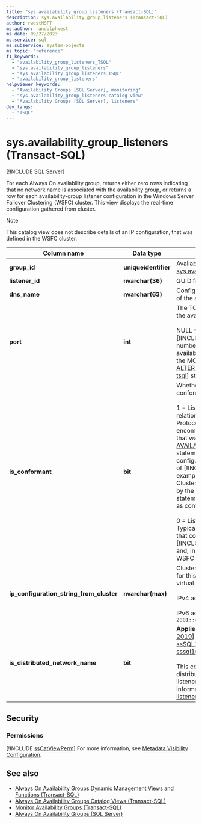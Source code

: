 ```yaml
---
title: "sys.availability_group_listeners (Transact-SQL)"
description: sys.availability_group_listeners (Transact-SQL)
author: rwestMSFT
ms.author: randolphwest
ms.date: 09/27/2023
ms.service: sql
ms.subservice: system-objects
ms.topic: "reference"
f1_keywords:
  - "availability_group_listeners_TSQL"
  - "sys.availability_group_listeners"
  - "sys.availability_group_listeners_TSQL"
  - "availability_group_listeners"
helpviewer_keywords:
  - "Availability Groups [SQL Server], monitoring"
  - "sys.availability_group_listeners catalog view"
  - "Availability Groups [SQL Server], listeners"
dev_langs:
  - "TSQL"
---
```

# sys.availability_group_listeners (Transact-SQL)

[!INCLUDE [SQL Server](../../includes/applies-to-version/sqlserver.md)]

For each Always On availability group, returns either zero rows indicating that no network name is associated with the availability group, or returns a row for each availability-group listener configuration in the Windows Server Failover Clustering (WSFC) cluster. This view displays the real-time configuration gathered from cluster.

> [!NOTE]  
> This catalog view does not describe details of an IP configuration, that was defined in the WSFC cluster.

| Column name | Data type | Description |
| --- | --- | --- |
| **group_id** | **uniqueidentifier** | Availability group ID (**group_id**) from [sys.availability_groups](../../relational-databases/system-catalog-views/sys-availability-groups-transact-sql.md). |
| **listener_id** | **nvarchar(36)** | GUID from the cluster resource ID. |
| **dns_name** | **nvarchar(63)** | Configured network name (hostname) of the availability group listener. |
| **port** | **int** | The TCP port number configured for the availability group listener.<br /><br />NULL = Listener was configured outside [!INCLUDE [ssNoVersion](../../includes/ssnoversion-md.md)] and its port number hasn't been added to the availability group. To add the port, use the MODIFY LISTENER option of the [ALTER AVAILABILITY GROUP](../../t-sql/statements/alter-availability-group-transact-sql.md)[!INCLUDE [tsql](../../includes/tsql-md.md)] statement. |
| **is_conformant** | **bit** | Whether this IP configuration is conformant, one of:<br /><br />1 = Listener is conformant. Only "OR" relations exist among its Internet Protocol (IP) addresses. *Conformant* encompasses every an IP configuration that was created by the [CREATE AVAILABILITY GROUP](../../t-sql/statements/create-availability-group-transact-sql.md)[!INCLUDE [tsql](../../includes/tsql-md.md)] statement. In addition, if an IP configuration that was created outside of [!INCLUDE [ssNoVersion](../../includes/ssnoversion-md.md)], for example by using the WSFC Failover Cluster Manager, but can be modified by the ALTER AVAILABILITY GROUP tsql statement, the IP configuration qualifies as conformant.<br /><br />0 = Listener is nonconformant. Typically, this indicates an IP address that couldn't be configured by using [!INCLUDE [ssNoVersion](../../includes/ssnoversion-md.md)] commands and, instead, was defined directly in the WSFC cluster. |
| **ip_configuration_string_from_cluster** | **nvarchar(max)** | Cluster IP configuration strings, if any, for this listener. NULL = Listener has no virtual IP addresses. For example:<br /><br />IPv4 address: `65.55.39.10`.<br /><br />IPv6 address: `2001::4898:23:1002:20f:1fff:feff:b3a3` |
| **is_distributed_network_name** | **bit** | **Applies to**: [!INCLUDE [sql-server-2019](../../includes/sssql19-md.md)] CU8 and later, [!INCLUDE [ssSQL17](../../includes/sssql17-md.md)] CU25 and later, [!INCLUDE [sssql16-md](../../includes/sssql16-md.md)] SP3 and later<br /><br />This column indicates the listener is a distributed network name (DNN) listener if value set to 1. For more information, see [Configure a DNN listener for an availability group](/azure/azure-sql/virtual-machines/windows/availability-group-distributed-network-name-dnn-listener-configure) |

## Security

### Permissions

[!INCLUDE [ssCatViewPerm](../../includes/sscatviewperm-md.md)] For more information, see [Metadata Visibility Configuration](../../relational-databases/security/metadata-visibility-configuration.md).

## See also

- [Always On Availability Groups Dynamic Management Views and Functions (Transact-SQL)](../../relational-databases/system-dynamic-management-views/always-on-availability-groups-dynamic-management-views-functions.md)
- [Always On Availability Groups Catalog Views (Transact-SQL)](../../relational-databases/system-catalog-views/always-on-availability-groups-catalog-views-transact-sql.md)
- [Monitor Availability Groups (Transact-SQL)](../../database-engine/availability-groups/windows/monitor-availability-groups-transact-sql.md)
- [Always On Availability Groups (SQL Server)](../../database-engine/availability-groups/windows/overview-of-always-on-availability-groups-sql-server.md)
